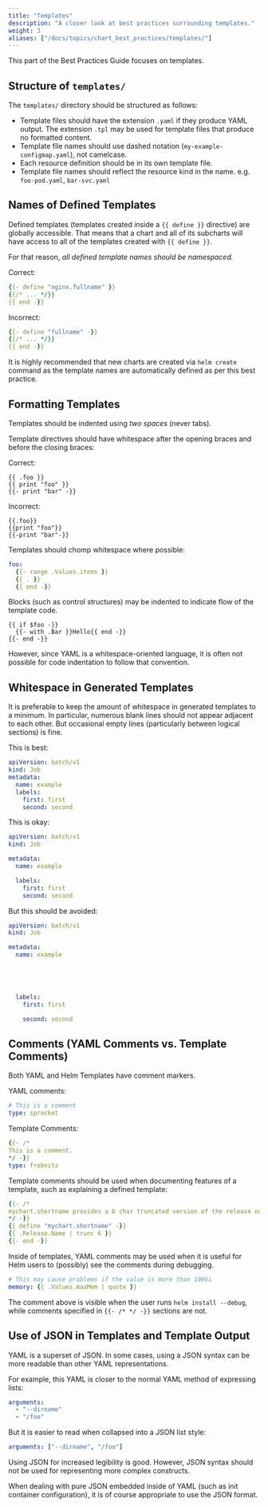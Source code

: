 ```yaml
---
title: "Templates"
description: "A closer look at best practices surrounding templates."
weight: 3
aliases: ["/docs/topics/chart_best_practices/templates/"]
---
```


This part of the Best Practices Guide focuses on templates.

## Structure of `templates/`

The `templates/` directory should be structured as follows:

- Template files should have the extension `.yaml` if they produce YAML output. The extension `.tpl`
  may be used for template files that produce no formatted content.
- Template file names should use dashed notation (`my-example-configmap.yaml`), not camelcase.
- Each resource definition should be in its own template file.
- Template file names should reflect the resource kind in the name. e.g. `foo-pod.yaml`,
  `bar-svc.yaml`

## Names of Defined Templates

Defined templates (templates created inside a `{{ define }}` directive) are globally accessible.
That means that a chart and all of its subcharts will have access to all of the templates created
with `{{ define }}`.

For that reason, _all defined template names should be namespaced._

Correct:

```yaml
{{- define "nginx.fullname" }}
{{/* ... */}}
{{ end -}}
```

Incorrect:

```yaml
{{- define "fullname" -}}
{{/* ... */}}
{{ end -}}
```

It is highly recommended that new charts are created via `helm create` command as the template names
are automatically defined as per this best practice.

## Formatting Templates

Templates should be indented using _two spaces_ (never tabs).

Template directives should have whitespace after the opening  braces and before the closing braces:

Correct:

```text
{{ .foo }}
{{ print "foo" }}
{{- print "bar" -}}
```

Incorrect:

```text
{{.foo}}
{{print "foo"}}
{{-print "bar"-}}
```

Templates should chomp whitespace where possible:

```yaml
foo:
  {{- range .Values.items }}
  {{ . }}
  {{ end -}}
```

Blocks (such as control structures) may be indented to indicate flow of the template code.

```text
{{ if $foo -}}
  {{- with .Bar }}Hello{{ end -}}
{{- end -}}
```

However, since YAML is a whitespace-oriented language, it is often not possible for code indentation
to follow that convention.

## Whitespace in Generated Templates

It is preferable to keep the amount of whitespace in generated templates to a minimum. In
particular, numerous blank lines should not appear adjacent to each other. But occasional empty
lines (particularly between logical sections) is fine.

This is best:

```yaml
apiVersion: batch/v1
kind: Job
metadata:
  name: example
  labels:
    first: first
    second: second
```

This is okay:

```yaml
apiVersion: batch/v1
kind: Job

metadata:
  name: example

  labels:
    first: first
    second: second

```

But this should be avoided:

```yaml
apiVersion: batch/v1
kind: Job

metadata:
  name: example





  labels:
    first: first

    second: second

```

## Comments (YAML Comments vs. Template Comments)

Both YAML and Helm Templates have comment markers.

YAML comments:

```yaml
# This is a comment
type: sprocket
```

Template Comments:

```yaml
{{- /*
This is a comment.
*/ -}}
type: frobnitz
```

Template comments should be used when documenting features of a template, such as explaining a
defined template:

```yaml
{{- /*
mychart.shortname provides a 6 char truncated version of the release name.
*/ -}}
{{ define "mychart.shortname" -}}
{{ .Release.Name | trunc 6 }}
{{- end -}}

```

Inside of templates, YAML comments may be used when it is useful for Helm users to (possibly) see
the comments during debugging.

```yaml
# This may cause problems if the value is more than 100Gi
memory: {{ .Values.maxMem | quote }}
```

The comment above is visible when the user runs `helm install --debug`, while comments specified in
`{{- /* */ -}}` sections are not.

## Use of JSON in Templates and Template Output

YAML is a superset of JSON. In some cases, using a JSON syntax can be more readable than other YAML
representations.

For example, this YAML is closer to the normal YAML method of expressing lists:

```yaml
arguments:
  - "--dirname"
  - "/foo"
```

But it is easier to read when collapsed into a JSON list style:

```yaml
arguments: ["--dirname", "/foo"]
```

Using JSON for increased legibility is good. However, JSON syntax should not be used for
representing more complex constructs.

When dealing with pure JSON embedded inside of YAML (such as init container configuration), it is of
course appropriate to use the JSON format.
